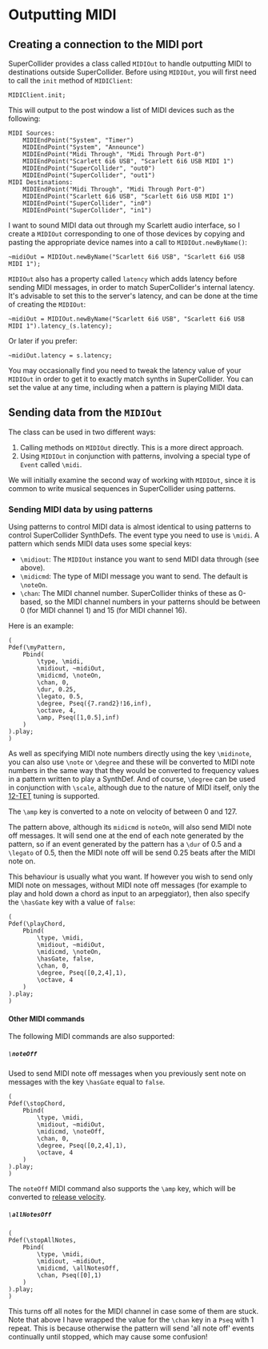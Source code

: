 # Outputting MIDI

## Creating a connection to the MIDI port

SuperCollider provides a class called `MIDIOut` to handle outputting MIDI to destinations outside SuperCollider. Before using `MIDIOut`, you will first need to call the `init` method of `MIDIClient`:

```
MIDIClient.init;
```

This will output to the post window a list of MIDI devices such as the following:

```
MIDI Sources:
	MIDIEndPoint("System", "Timer")
	MIDIEndPoint("System", "Announce")
	MIDIEndPoint("Midi Through", "Midi Through Port-0")
	MIDIEndPoint("Scarlett 6i6 USB", "Scarlett 6i6 USB MIDI 1")
	MIDIEndPoint("SuperCollider", "out0")
	MIDIEndPoint("SuperCollider", "out1")
MIDI Destinations:
	MIDIEndPoint("Midi Through", "Midi Through Port-0")
	MIDIEndPoint("Scarlett 6i6 USB", "Scarlett 6i6 USB MIDI 1")
	MIDIEndPoint("SuperCollider", "in0")
	MIDIEndPoint("SuperCollider", "in1")
```

I want to sound MIDI data out through my Scarlett audio interface, so I create a `MIDIOut` corresponding to one of those devices by copying and pasting the appropriate device names into a call to `MIDIOut.newByName()`:

```
~midiOut = MIDIOut.newByName("Scarlett 6i6 USB", "Scarlett 6i6 USB MIDI 1");
```

`MIDIOut` also has a property called `latency` which adds latency before sending MIDI messages, in order to match SuperCollider's internal latency. It's advisable to set this to the server's latency, and can be done at the time of creating the `MIDIOut`:

```
~midiOut = MIDIOut.newByName("Scarlett 6i6 USB", "Scarlett 6i6 USB MIDI 1").latency_(s.latency);
```

Or later if you prefer:

```
~midiOut.latency = s.latency;
```

You may occasionally find you need to tweak the latency value of your `MIDIOut` in order to get it to exactly match synths in SuperCollider. You can set the value at any time, including when a pattern is playing MIDI data.

## Sending data from the `MIDIOut`

The class can be used in two different ways:
1. Calling methods on `MIDIOut` directly. This is a more direct approach.
1. Using `MIDIOut` in conjunction with patterns, involving a special type of `Event` called `\midi`.

We will initially examine the second way of working with `MIDIOut`, since it is common to write musical sequences in SuperCollider using patterns.

### Sending MIDI data by using patterns

Using patterns to control MIDI data is almost identical to using patterns to control SuperCollider SynthDefs. The event type you need to use is `\midi`. A pattern which sends MIDI data uses some special keys:

* `\midiout`: The `MIDIOut` instance you want to send MIDI data through (see above).
* `\midicmd`: The type of MIDI message you want to send. The default is `\noteOn`.
* `\chan`: The MIDI channel number. SuperCollider thinks of these as 0-based, so the MIDI channel numbers in your patterns should be between 0 (for MIDI channel 1) and 15 (for MIDI channel 16).

Here is an example:

```
(
Pdef(\myPattern,
	Pbind(
		\type, \midi,
		\midiout, ~midiOut,
		\midicmd, \noteOn,
		\chan, 0,
		\dur, 0.25,
		\legato, 0.5,
		\degree, Pseq({7.rand2}!16,inf),
		\octave, 4,
		\amp, Pseq([1,0.5],inf)
	)
).play;
)
```

As well as specifying MIDI note numbers directly using the key `\midinote`, you can also use `\note` or `\degree` and these will be converted to MIDI note numbers in the same way that they would be converted to frequency values in a pattern written to play a SynthDef. And of course, `\degree` can be used in conjunction with `\scale`, although due to the nature of MIDI itself, only the  [12-TET](https://en.wikipedia.org/wiki/Equal_temperament#12TET) tuning is supported.

The `\amp` key is converted to a note on velocity of between 0 and 127.

The pattern above, although its `midicmd` is `noteOn`, will also send MIDI note off messages. It will send one at the end of each note generated by the pattern, so if an event generated by the pattern has a `\dur` of 0.5 and a `\legato` of 0.5, then the MIDI note off will be send 0.25 beats after the MIDI note on.

This behaviour is usually what you want. If however you wish to send only MIDI note on messages, without MIDI note off messages (for example to play and hold down a chord as input to an arpeggiator), then also specify the `\hasGate` key with a value of `false`:

```
(
Pdef(\playChord,
	Pbind(
		\type, \midi,
		\midiout, ~midiOut,
		\midicmd, \noteOn,
		\hasGate, false,
		\chan, 0,
		\degree, Pseq([0,2,4],1),
		\octave, 4
	)
).play;
)
```

#### Other MIDI commands

The following MIDI commands are also supported:

##### `\noteOff`
Used to send MIDI note off messages when you previously sent note on messages with the key `\hasGate` equal to `false`.

```
(
Pdef(\stopChord,
	Pbind(
		\type, \midi,
		\midiout, ~midiOut,
		\midicmd, \noteOff,
		\chan, 0,
		\degree, Pseq([0,2,4],1),
		\octave, 4
	)
).play;
)
```
The `noteOff` MIDI command also supports the `\amp` key, which will be converted to [release velocity](http://electronicmusic.wikia.com/wiki/Release_velocity).

##### `\allNotesOff`

```
(
Pdef(\stopAllNotes,
	Pbind(
		\type, \midi,
		\midiout, ~midiOut,
		\midicmd, \allNotesOff,
		\chan, Pseq([0],1)
	)
).play;
)
```
This turns off all notes for the MIDI channel in case some of them are stuck. Note that above I have wrapped the value for the `\chan` key in a `Pseq` with 1 repeat. This is because otherwise the pattern will send 'all note off' events continually until stopped, which may cause some confusion!
